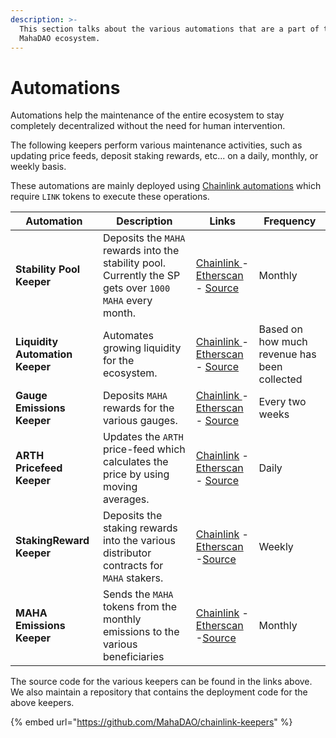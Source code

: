 ```yaml
---
description: >-
  This section talks about the various automations that are a part of the
  MahaDAO ecosystem.
---
```


# Automations

Automations help the maintenance of the entire ecosystem to stay completely decentralized without the need for human intervention.&#x20;

The following keepers perform various maintenance activities, such as updating price feeds, deposit staking rewards, etc... on a daily, monthly, or weekly basis.&#x20;

These automations are mainly deployed using [Chainlink automations](https://automation.chain.link/mainnet) which require `LINK` tokens to execute these operations.

| Automation                      | Description                                                                                              | Links                                                                                                                                                                                                                                                                                                                                   | Frequency                                    |
| ------------------------------- | -------------------------------------------------------------------------------------------------------- | --------------------------------------------------------------------------------------------------------------------------------------------------------------------------------------------------------------------------------------------------------------------------------------------------------------------------------------- | -------------------------------------------- |
| **Stability Pool Keeper**       | Deposits the `MAHA` rewards into the stability pool. Currently the SP gets over `1000 MAHA` every month. | [Chainlink ](https://automation.chain.link/mainnet/59208905967654794269499271144217852610845640577500284274456197411978270169905)- [Etherscan](https://etherscan.io/address/0x5e98d3f8B5074b6389477fD88856f5209748CaA7) - [Source](https://github.com/MahaDAO/chainlink-keepers/blob/master/contracts/StabilityPoolKeeper.sol)          | Monthly                                      |
| **Liquidity Automation Keeper** | Automates growing liquidity for the ecosystem.                                                           | [Chainlink ](https://automation.chain.link/mainnet/3721489002688010012487100574040058577206915083645733239727499897918958857478)- [Etherscan](https://etherscan.io/address/0x8bE9cbbDfEeAF1dCAcfb608105eC27384b6Ff628) - [Source](https://github.com/MahaDAO/liquidity-contracts/blob/master/contracts/MasterRouter.sol)                | Based on how much revenue has been collected |
| **Gauge Emissions Keeper**      | Deposits `MAHA` rewards for the various gauges.                                                          | [Chainlink ](https://automation.chain.link/mainnet/43649290915381837395458753574003525406351865348348305715432273118473138178917)- [Etherscan](https://etherscan.io/address/0xBd86A195c90ceC4606dBC378Ea0aa338f674a704) - [Source](https://github.com/MahaDAO/chainlink-keepers/blob/master/contracts/EmissionControllerKeeper.sol)     | Every two weeks                              |
| **ARTH Pricefeed Keeper**       | Updates the `ARTH` price-feed which calculates the price by using moving averages.                       | [Chainlink](https://automation.chain.link/mainnet/23618531437504356035592854747757593228146241914405646307214212844495623843708) - [Etherscan](https://etherscan.io/address/0x066A917fA2e1739ccfc306dc73ff78EECa8B6F29) - [Source](https://github.com/MahaDAO/gmu-oracle-contracts/blob/master/contracts/GMUOracle.sol)                 | Daily                                        |
| **StakingReward Keeper**        | Deposits the staking rewards into the various distributor contracts for `MAHA` stakers.                  | [Chainlink](https://automation.chain.link/mainnet/41266333116245221905699183984714327620810494154220963165674006901939269314215) - [Etherscan](https://etherscan.io/address/0x2E8978Ae41ec867a0eB5dAf38a4E8b62858DbFCb) -[Source](https://github.com/MahaDAO/chainlink-keepers/blob/master/contracts/StakingRewardsKeeper.sol)          | Weekly                                       |
| **MAHA Emissions Keeper**       | Sends the `MAHA` tokens from the monthly emissions to the various beneficiaries                          | [Chainlink](https://automation.chain.link/mainnet/100677908923339746482037180250497929693616624651083220566107247329239608938595) - [Etherscan](https://etherscan.io/address/0xd3408050f18024E9412311A3aFf8B8294f083f67) -[Source](https://github.com/MahaDAO/governance-contracts/blob/master/contracts/splitters/MAHASplitKeeper.sol) | Monthly                                      |

The source code for the various keepers can be found in the links above. We also maintain a repository that contains the deployment code for the above keepers.

{% embed url="https://github.com/MahaDAO/chainlink-keepers" %}
